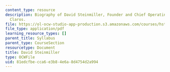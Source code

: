 ```yaml
---
content_type: resource
description: Biography of David Steinmiller, Founder and Chief Operating Officer of
  Claros.
file: https://ol-ocw-studio-app-production.s3.amazonaws.com/courses/hst-939-designing-and-sustaining-technology-innovation-for-global-health-practice-spring-2008/81edcfbecca6e3b84e6a8d4754d2a994_david_st_bio.pdf
file_type: application/pdf
learning_resource_types: []
parent_title: Syllabus
parent_type: CourseSection
resourcetype: Document
title: David Steinmiller
type: OCWFile
uid: 81edcfbe-cca6-e3b8-4e6a-8d4754d2a994
---
```

